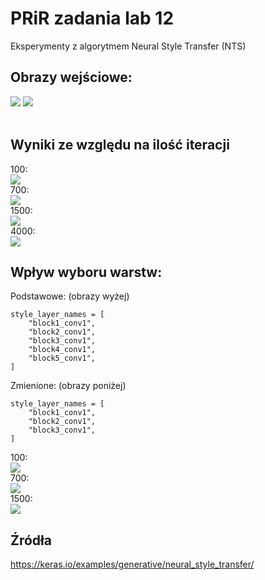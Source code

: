 # PRiR zadania lab 12
Eksperymenty z algorytmem Neural Style Transfer (NTS)
## Obrazy wejściowe:<br>
![](cat.png)
![](artwork.jpg)<br><br>
## Wyniki ze względu na ilość iteracji <br>
100: <br>![](100(1).png)<br>
700: <br>![](700(1).png)<br>
1500: <br>![](1500(1).png)<br>
4000: <br>![](4000(1).png)<br>

## Wpływ wyboru warstw:
Podstawowe: (obrazy wyżej)
```
style_layer_names = [
    "block1_conv1",
    "block2_conv1",
    "block3_conv1",
    "block4_conv1",
    "block5_conv1",
]
```

Zmienione: (obrazy poniżej)
```
style_layer_names = [
    "block1_conv1",
    "block2_conv1",
    "block3_conv1",
]
```
100: <br>![](100(2).png)<br>
700: <br>![](700(2).png)<br>
1500: <br>![](1500(2).png)<br>

## Źródła
https://keras.io/examples/generative/neural_style_transfer/
